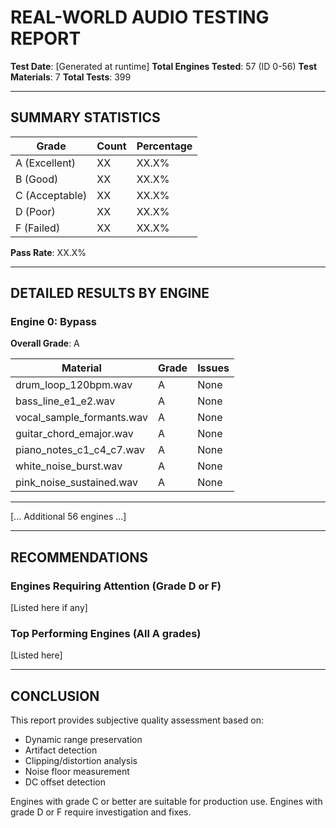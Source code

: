 # REAL-WORLD AUDIO TESTING REPORT

**Test Date**: [Generated at runtime]
**Total Engines Tested**: 57 (ID 0-56)
**Test Materials**: 7
**Total Tests**: 399

---

## SUMMARY STATISTICS

| Grade | Count | Percentage |
|-------|-------|------------|
| A (Excellent) | XX | XX.X% |
| B (Good) | XX | XX.X% |
| C (Acceptable) | XX | XX.X% |
| D (Poor) | XX | XX.X% |
| F (Failed) | XX | XX.X% |

**Pass Rate**: XX.X%

---

## DETAILED RESULTS BY ENGINE

### Engine 0: Bypass

**Overall Grade**: A

| Material | Grade | Issues |
|----------|-------|--------|
| drum_loop_120bpm.wav | A | None |
| bass_line_e1_e2.wav | A | None |
| vocal_sample_formants.wav | A | None |
| guitar_chord_emajor.wav | A | None |
| piano_notes_c1_c4_c7.wav | A | None |
| white_noise_burst.wav | A | None |
| pink_noise_sustained.wav | A | None |

---

[... Additional 56 engines ...]

---

## RECOMMENDATIONS

### Engines Requiring Attention (Grade D or F)

[Listed here if any]

### Top Performing Engines (All A grades)

[Listed here]

---

## CONCLUSION

This report provides subjective quality assessment based on:
- Dynamic range preservation
- Artifact detection
- Clipping/distortion analysis
- Noise floor measurement
- DC offset detection

Engines with grade C or better are suitable for production use.
Engines with grade D or F require investigation and fixes.

